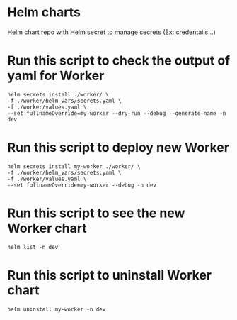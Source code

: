 # Helm charts
Helm chart repo with Helm secret to manage secrets (Ex: credentails...)

# Run this script to check the output of yaml for Worker
```
helm secrets install ./worker/ \
-f ./worker/helm_vars/secrets.yaml \
-f ./worker/values.yaml \
--set fullnameOverride=my-worker --dry-run --debug --generate-name -n dev
```

# Run this script to deploy new Worker
```
helm secrets install my-worker ./worker/ \
-f ./worker/helm_vars/secrets.yaml \
-f ./worker/values.yaml \
--set fullnameOverride=my-worker --debug -n dev
```

# Run this script to see the new Worker chart
```
helm list -n dev
```

# Run this script to uninstall Worker chart
```
helm uninstall my-worker -n dev
```
